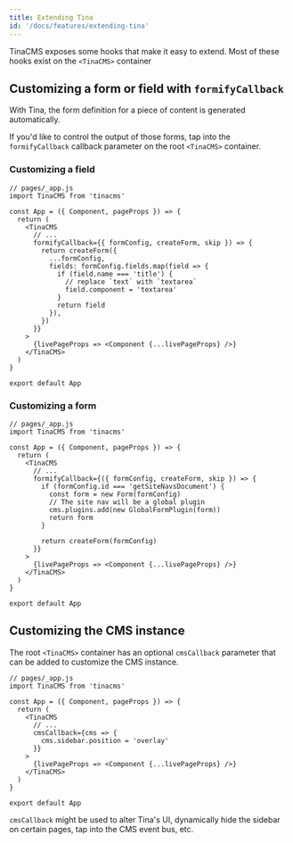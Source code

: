 ```yaml
---
title: Extending Tina
id: '/docs/features/extending-tina'
---
```


TinaCMS exposes some hooks that make it easy to extend. Most of these hooks exist on the `<TinaCMS>` container

## Customizing a form or field with `formifyCallback`

With Tina, the form definition for a piece of content is generated automatically.

If you'd like to control the output of those forms, tap into the `formifyCallback` callback parameter on the root `<TinaCMS>` container.

### Customizing a field

```tsx
// pages/_app.js
import TinaCMS from 'tinacms'

const App = ({ Component, pageProps }) => {
  return (
    <TinaCMS
      // ...
      formifyCallback={{ formConfig, createForm, skip }) => {
        return createForm({
          ...formConfig,
          fields: formConfig.fields.map(field => {
            if (field.name === 'title') {
              // replace `text` with `textarea`
              field.component = 'textarea'
            }
            return field
          }),
        })
      }}
    >
      {livePageProps => <Component {...livePageProps} />}
    </TinaCMS>
  )
}

export default App
```

### Customizing a form

```tsx
// pages/_app.js
import TinaCMS from 'tinacms'

const App = ({ Component, pageProps }) => {
  return (
    <TinaCMS
      // ...
      formifyCallback={({ formConfig, createForm, skip }) => {
        if (formConfig.id === 'getSiteNavsDocument') {
          const form = new Form(formConfig)
          // The site nav will be a global plugin
          cms.plugins.add(new GlobalFormPlugin(form))
          return form
        }

        return createForm(formConfig)
      }}
    >
      {livePageProps => <Component {...livePageProps} />}
    </TinaCMS>
  )
}

export default App
```

## Customizing the CMS instance

The root `<TinaCMS>` container has an optional `cmsCallback` parameter that can be added to customize the CMS instance.

```tsx
// pages/_app.js
import TinaCMS from 'tinacms'

const App = ({ Component, pageProps }) => {
  return (
    <TinaCMS
      // ...
      cmsCallback={cms => {
        cms.sidebar.position = 'overlay'
      }}
    >
      {livePageProps => <Component {...livePageProps} />}
    </TinaCMS>
  )
}

export default App
```

`cmsCallback` might be used to alter Tina's UI, dynamically hide the sidebar on certain pages, tap into the CMS event bus, etc.
